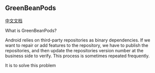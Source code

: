 ## GreenBeanPods
[中文文档](https://github.com/JackyAndroid/GreenBeanPods/blob/master/README-CN.md)

What is GreenBeanPods?

Android relies on third-party repositories as binary dependencies. If we want to repair or add features to the repository, we have to publish the repositories, and then update the repositories version number at the business side to verify. This process is sometimes repeated frequently.

It is to solve this problem
